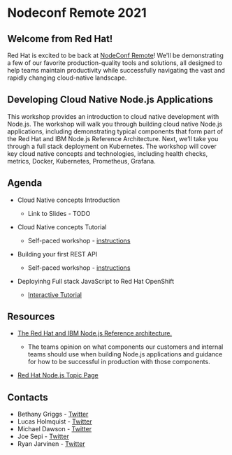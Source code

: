# Nodeconf Remote 2021

## Welcome from Red Hat!

Red Hat is excited to be back at [NodeConf Remote](https://www.nodeconfremote.com/)! We'll be demonstrating a few of our favorite production-quality tools and solutions, all designed to help teams maintain productivity while successfully navigating the vast and rapidly changing cloud-native landscape.

## Developing Cloud Native Node.js Applications

This workshop provides an introduction to cloud native development with Node.js. The workshop will walk you through building cloud native Node.js applications, including demonstrating typical components that form part of the Red Hat and IBM Node.js Reference Architecture. Next, we’ll take you through a full stack deployment on Kubernetes. The workshop will cover key cloud native concepts and technologies, including health checks, metrics, Docker, Kubernetes, Prometheus, Grafana.

## Agenda

* Cloud Native concepts Introduction
  * Link to Slides - TODO

* Cloud Native concepts Tutorial
  * Self-paced workshop - [instructions](../cloud-native/README.md)

* Building your first REST API
  * Self-paced workshop - [instructions](../api/README.md)

* Deployinhg Full stack JavaScript to Red Hat OpenShift
  * [Interactive Tutorial](https://developers.redhat.com/developer-sandbox/activities/deploying-full-stack-javascript-applications-to-the-sandbox/part1)

## Resources
  * [The Red Hat and IBM Node.js Reference architecture.](https://nodeshift.dev/nodejs-reference-architecture/)
    * The teams opinion on what components our customers and internal teams
should use when building Node.js applications and guidance for how to be successful in production with those components.

  * [Red Hat Node.js Topic Page](https://developers.redhat.com/topics/nodejs)

## Contacts
  * Bethany Griggs - [Twitter](https://twitter.com/BethGriggs_)
  * Lucas Holmquist - [Twitter](https://twitter.com/sienaluke)
  * Michael Dawson - [Twitter](https://twitter.com/mhdawson1)
  * Joe Sepi - [Twitter](https://twitter.com/joe_sepi)
  * Ryan Jarvinen - [Twitter](https://twitter.com/ryanj)

